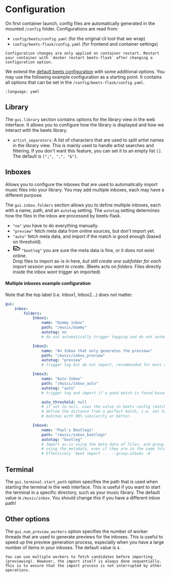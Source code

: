 # Configuration

On first container launch, config files are automatically generated in the mounted `/config` folder. Configurations are read from:

-   `config/beets/config.yaml` (for the original cli tool that we wrap)
-   `config/beets-flask/config.yaml` (for frontend and container settings)

```{warning}
Configuration changes are only applied on container restart. Restart your container with `docker restart beets-flask` after changing a configuration option.
```

We extend the [default beets configuration](https://beets.readthedocs.io/en/stable/reference/config.html) with some additional options. You may use the following example configuration as a starting point. It contains all options that can be set in the `/config/beets-flask/config.yaml`.


```{literalinclude} ../backend/beets_flask/config/config_bf_example.yaml
:language: yaml
```

## Library

The `gui.library` section contains options for the library view in the web interface. It allows you to configure how the library is displayed and how we interact with the beets library.

- `artist_separators`: A list of characters that are used to split artist names in the library view. This is mainly used to handle artist searches and filtering. If you don't want this feature, you can set it to an empty list `[]`. The default is `[";", ",", "&"]`.

## Inboxes

Allows you to configure the inboxes that are used to automatically import music files into your library. You may add multiple inboxes, each may have a different purpose.


The `gui.inbox.folders` section allows you to define multiple inboxes, each with a name, path, and an `autotag` setting. The `autotag` setting determines how the files in the inbox are processed by beets-flask. 

- <i data-lucide="inbox"></i> `"no"` you have to do everything manually.
- <i data-lucide="tag"></i> `"preview"` fetch meta data from online sources, but don't import yet.
- <i data-lucide="rocket"></i> `"auto"` fetch meta data, and import if the match is good enough (based on threshold).
- <svg class="icon" xmlns="http://www.w3.org/2000/svg" width="24" height="24" viewBox="0 0 24 24" fill="none" stroke="currentColor" stroke-width="2" stroke-linecap="round" stroke-linejoin="round" class="lucide lucide-sneaker-icon lucide-sneaker"><path d="M14.1 7.9 12.5 10"/><path d="M17.4 10.1 16 12"/><path d="M2 16a2 2 0 0 0 2 2h13c2.8 0 5-2.2 5-5a2 2 0 0 0-2-2c-.8 0-1.6-.2-2.2-.7l-6.2-4.2c-.4-.3-.9-.2-1.3.1 0 0-.6.8-1.2 1.1a3.5 3.5 0 0 1-4.2.1C4.4 7 3.7 6.3 3.7 6.3A.92.92 0 0 0 2 7Z"/><path d="M2 11c0 1.7 1.3 3 3 3h7"/></svg> `"bootleg"` you are sure the meta data is fine, or it does not exist online.    
    Drop files to import as-is in here, _but still create one subfolder for each
    import session you want to create_. (Beets acts on _folders_.
    Files directly inside the inbox wont trigger an imported)

#### Multiple inboxes example configuration

Note that the top label (i.e. Inbox1, Inbox2...) does not matter.

```yaml
gui:
    inbox:
        folders:
            Inbox1:
                name: "Dummy inbox"
                path: "/music/dummy"
                autotag: no
                # do not automatically trigger tagging and do not automatically import

            Inbox2:
                name: "An Inbox that only generates the previews"
                path: "/music/inbox_preview"
                autotag: "preview"
                # trigger tag but do not import, recommended for most control

            Inbox3:
                name: "Auto Inbox"
                path: "/music/inbox_auto"
                autotag: "auto"
                # trigger tag and import if a good match is found based on `auto_threshold`

                auto_threshold: null
                # if set to null, uses the value in beets config (match.strong_rec_thresh)
                # define the distance from a perfect match, i.e. set to 0.1 to import
                # matches with 90% similarity or better.

            Inbox4:
                name: "Paul's Bootlegs"
                path: "/music/inbox_bootlegs"
                autotag: "bootleg"
                # Import as-is using the meta data of files, and group albums
                # using the metadata, even if they are in the same folder
                # Effectively `beet import ... --group-albums -A`
```

## Terminal

The `gui.terminal.start_path` option specifies the path that is used when starting the terminal in the web interface. This is useful if you want to start the terminal in a specific directory, such as your music library. The default value is `/music/inbox`. You should change this if you have a different inbox path!


## Other options

The `gui.num_preview_workers` option specifies the number of worker threads that are used to generate previews for the inboxes. This is useful to speed up the preview generation process, especially when you have a large number of items in your inboxes. The default value is `4`.

```{info}
You can use multiple workers to fetch candidates before importing (previewing). However, the import itself is always done sequentially. This is to ensure that the import process is not interrupted by other operations.
```
